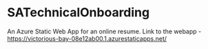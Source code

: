 # SATechnicalOnboarding

An Azure Static Web App for an online resume.
Link to the webapp - https://victorious-bay-08e12ab00.1.azurestaticapps.net/
